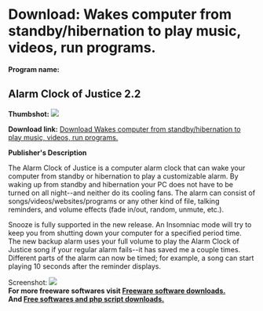 # Download: Wakes computer from standby/hibernation to play music, videos, run programs.

**Program name:**

## Alarm Clock of Justice 2.2

  
**Thumbshot:** ![](http://www.freewarefiles.com/screenshot/aclockjustice22_md.jpg)   
  
**Download link:** [Download Wakes computer from standby/hibernation to play music, videos, run programs.](http://freesoftwares.boysofts.com/Alarm-Clock-Of-Justice_program_21775.html)  
  


**Publisher's Description**  
  


The Alarm Clock of Justice is a computer alarm clock that can wake your computer from standby or hibernation to play a customizable alarm. By waking up from standby and hibernation your PC does not have to be turned on all night--and neither do its cooling fans. The alarm can consist of songs/videos/websites/programs or any other kind of file, talking reminders, and volume effects (fade in/out, random, unmute, etc.). 

Snooze is fully supported in the new release. An Insomniac mode will try to keep you from shutting down your computer for a specified period time. The new backup alarm uses your full volume to play the Alarm Clock of Justice song if your regular alarm fails--it has saved me a couple times. Different parts of the alarm can now be timed; for example, a song can start playing 10 seconds after the reminder displays.

  
  
Screenshot: ![](http://www.freewarefiles.com/screenshot/aclockjustice22.jpg)   
**For more freeware softwares visit [Freeware software downloads.](http://freesoftwares.boysofts.com/)**   
**And [Free softwares and php script downloads.](http://www.boysofts.com/)**

